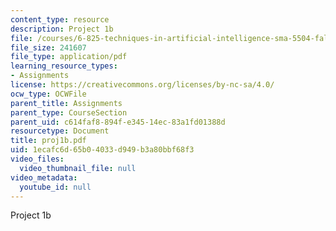 ```yaml
---
content_type: resource
description: Project 1b
file: /courses/6-825-techniques-in-artificial-intelligence-sma-5504-fall-2002/1ecafc6d65b04033d949b3a80bbf68f3_proj1b.pdf
file_size: 241607
file_type: application/pdf
learning_resource_types:
- Assignments
license: https://creativecommons.org/licenses/by-nc-sa/4.0/
ocw_type: OCWFile
parent_title: Assignments
parent_type: CourseSection
parent_uid: c614faf8-894f-e345-14ec-83a1fd01388d
resourcetype: Document
title: proj1b.pdf
uid: 1ecafc6d-65b0-4033-d949-b3a80bbf68f3
video_files:
  video_thumbnail_file: null
video_metadata:
  youtube_id: null
---
```

Project 1b